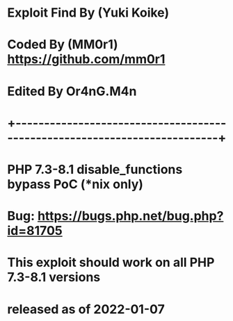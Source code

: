 # Exploit Find By (Yuki Koike) 
# Coded By (MM0r1) https://github.com/mm0r1
# Edited By Or4nG.M4n
# +--------------------------------------------------------------------------+
# PHP 7.3-8.1 disable_functions bypass PoC (*nix only)
#
# Bug: https://bugs.php.net/bug.php?id=81705
# 
# This exploit should work on all PHP 7.3-8.1 versions
# released as of 2022-01-07

